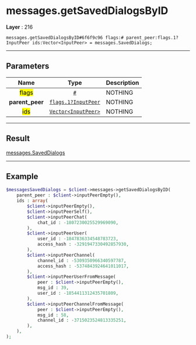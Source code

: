 # messages.getSavedDialogsByID

**Layer** : 216

```tl
messages.getSavedDialogsByID#6f6f9c96 flags:# parent_peer:flags.1?InputPeer ids:Vector<InputPeer> = messages.SavedDialogs;
```

---

## Parameters

| Name | Type | Description |
| :---: | :---: | :--- |
| <mark>flags</mark> | [`#`](type/#) | NOTHING |
| **parent_peer** | [`flags.1?InputPeer`](type/InputPeer) | NOTHING |
| <mark>ids</mark> | [`Vector<InputPeer>`](type/InputPeer) | NOTHING |

---

## Result

[messages.SavedDialogs](type/messages.SavedDialogs)

---

## Example

```php
$messagesSavedDialogs = $client->messages->getSavedDialogsByID(
	parent_peer : $client->inputPeerEmpty(),
	ids : array(
		$client->inputPeerEmpty(),
		$client->inputPeerSelf(),
		$client->inputPeerChat(
			chat_id : -1807230025529969090,
		),
		$client->inputPeerUser(
			user_id : -1847836334548783723,
			access_hash : -3291947330492857930,
		),
		$client->inputPeerChannel(
			channel_id : -5309350966340597787,
			access_hash : -5374843924641011017,
		),
		$client->inputPeerUserFromMessage(
			peer : $client->inputPeerEmpty(),
			msg_id : 39,
			user_id : -1854411312435701809,
		),
		$client->inputPeerChannelFromMessage(
			peer : $client->inputPeerEmpty(),
			msg_id : 58,
			channel_id : -3715023524813335251,
		),
	),
);
```